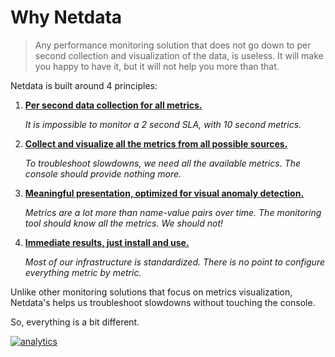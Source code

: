 # Why Netdata

> Any performance monitoring solution that does not go down to per second
> collection and visualization of the data, is useless.
> It will make you happy to have it, but it will not help you more than that. 

Netdata is built around 4 principles:

1. **[Per second data collection for all metrics.](1s-granularity.md)**

   *It is impossible to monitor a 2 second SLA, with 10 second metrics.*

2. **[Collect and visualize all the metrics from all possible sources.](unlimited-metrics.md)**

   *To troubleshoot slowdowns, we need all the available metrics. The console should provide nothing more.*

3. **[Meaningful presentation, optimized for visual anomaly detection.](meaningful-presentation.md)**

   *Metrics are a lot more than name-value pairs over time. The monitoring tool should know all the metrics. We should not!*

4. **[Immediate results, just install and use.](immediate-results.md)**

   *Most of our infrastructure is standardized. There is no point to configure everything metric by metric.*

Unlike other monitoring solutions that focus on metrics visualization,
Netdata's helps us troubleshoot slowdowns without touching the console.

So, everything is a bit different.

[![analytics](https://www.google-analytics.com/collect?v=1&aip=1&t=pageview&_s=1&ds=github&dr=https%3A%2F%2Fgithub.com%2Fnetdata%2Fnetdata&dl=https%3A%2F%2Fmy-netdata.io%2Fgithub%2Fdocs%2FWhy-Netdata&_u=MAC~&cid=5792dfd7-8dc4-476b-af31-da2fdb9f93d2&tid=UA-64295674-3)]()
